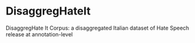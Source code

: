 # DisaggregHateIt
DisaggregHate It Corpus:  a disaggregated Italian dataset of Hate Speech release at annotation-level 
